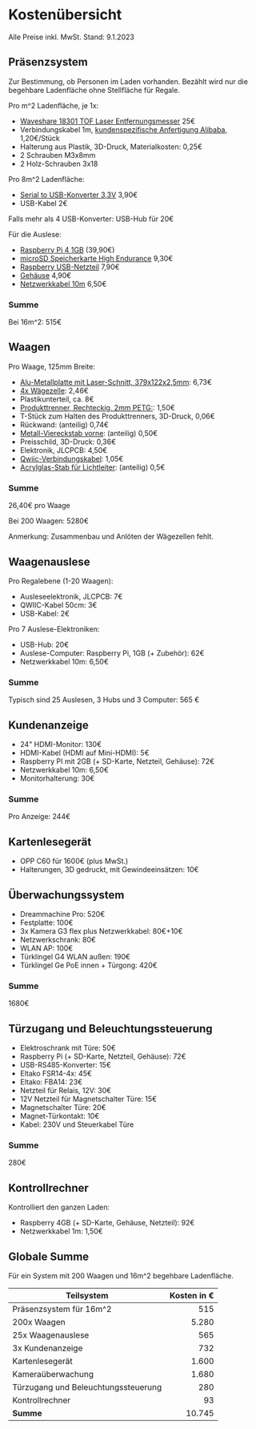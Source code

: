 # Kostenübersicht

Alle Preise inkl. MwSt. Stand: 9.1.2023

## Präsenzsystem
Zur Bestimmung, ob Personen im Laden vorhanden. Bezählt wird nur die begehbare Ladenfläche ohne Stellfläche für Regale.

Pro m^2 Ladenfläche, je 1x:
- [Waveshare 18301 TOF Laser Entfernungsmesser](https://www.welectron.com/Waveshare-18301-TOF-Laser-Range-Sensor) 25€
- Verbindungskabel 1m, [kundenspezifische Anfertigung Alibaba](https://hshytech.en.alibaba.com/), 1,20€/Stück
- Halterung aus Plastik, 3D-Druck, Materialkosten: 0,25€
- 2 Schrauben M3x8mm
- 2 Holz-Schrauben 3x18

Pro 8m^2 Ladenfläche:
- [Serial to USB-Konverter 3,3V](https://www.berrybase.de/konverter-micro-usb-buchse-uart-pl2303) 3,90€
- USB-Kabel 2€

Falls mehr als 4 USB-Konverter: USB-Hub für 20€

Für die Auslese:
- [Raspberry Pi 4 1GB](https://www.berrybase.de/raspberry-pi-4-computer-modell-b-1gb-ram?c=319) (39,90€)
- [microSD Speicherkarte High Endurance](https://www.berrybase.de/sandisk-high-endurance-microsdhc-uhs-i-u3-speicherkarte-adapter-32gb) 9,30€
- [Raspberry USB-Netzteil](https://www.berrybase.de/offizielles-raspberry-pi-usb-c-netzteil-5-1v/3-0a-eu-schwarz) 7,90€
- [Gehäuse](https://www.berrybase.de/offizielles-gehaeuse-fuer-raspberry-pi-4-schwarz/grau) 4,90€
- [Netzwerkkabel 10m](https://www.berrybase.de/cat-6-netzwerkkabel-s/ftp-ls0h-weiss?number=93503&c=277) 6,50€ 

### Summe
Bei 16m^2: 515€

## Waagen

Pro Waage, 125mm Breite:
- [Alu-Metallplatte mit Laser-Schnitt, 379x122x2,5mm](https://laserteileonline.de/laserteile-konfigurator/): 6,73€
- [4x Wägezelle](https://de.aliexpress.com/item/1005004455387340.html): 2,46€
- Plastikunterteil, ca. 8€
- [Produkttrenner, Rechteckig, 2mm PETG:](https://kunststoffplattenprofis.de/produkt/pet-g-farblos/?attribute_staerke=2mm&attribute_platte=Freier+Zuschnitt): 1,50€
- T-Stück zum Halten des Produkttrenners, 3D-Druck, 0,06€
- Rückwand: (anteilig) 0,74€
- [Metall-Viereckstab vorne](https://alu-spezi.de/epages/39916185-3f40-410c-8304-8e98310e5b8d.sf/de_DE/?ObjectPath=/Shops/39916185-3f40-410c-8304-8e98310e5b8d/Products/%22WRecht%2020x10x1%2C5%22): (anteilig) 0,50€
- Preisschild, 3D-Druck: 0,36€
- Elektronik, JLCPCB: 4,50€
- [Qwiic-Verbindungskabel](https://www.mouser.de/ProductDetail/485-4399): 1,05€
- [Acrylglas-Stab für Lichtleiter](https://hbholzmaus.de/epages/Store7_Shop34800.sf/de_DE/?ObjectPath=/Shops/Shop34800/Products/%2200-Ø2-00%22/SubProducts/%2200-Ø2-2000%22): (anteilig) 0,5€

### Summe
26,40€ pro Waage

Bei 200 Waagen: 5280€

Anmerkung: Zusammenbau und Anlöten der Wägezellen fehlt.

## Waagenauslese

Pro Regalebene (1-20 Waagen):
- Ausleseelektronik, JLCPCB: 7€
- QWIIC-Kabel 50cm: 3€
- USB-Kabel: 2€

Pro 7 Auslese-Elektroniken:
- USB-Hub: 20€
- Auslese-Computer: Raspberry Pi, 1GB (+ Zubehör): 62€
- Netzwerkkabel 10m: 6,50€


### Summe

Typisch sind 25 Auslesen, 3 Hubs und 3 Computer: 565 €

## Kundenanzeige

- 24" HDMI-Monitor: 130€
- HDMI-Kabel (HDMI auf Mini-HDMI): 5€
- Raspberry PI mit 2GB (+ SD-Karte, Netzteil, Gehäuse): 72€
- Netzwerkkabel 10m: 6,50€
- Monitorhalterung: 30€

### Summe

Pro Anzeige: 244€

## Kartenlesegerät 

- OPP C60 für 1600€ (plus MwSt.)
- Halterungen, 3D gedruckt, mit Gewindeeinsätzen: 10€

## Überwachungssystem

- Dreammachine Pro: 520€
- Festplatte: 100€
- 3x Kamera G3 flex plus Netzwerkkabel: 80€+10€
- Netzwerkschrank: 80€
- WLAN AP: 100€
- Türklingel G4 WLAN außen: 190€
- Türklingel Ge PoE innen + Türgong: 420€

### Summe
1680€

## Türzugang und Beleuchtungssteuerung

- Elektroschrank mit Türe: 50€
- Raspberry Pi (+ SD-Karte, Netzteil, Gehäuse): 72€
- USB-RS485-Konverter: 15€
- Eltako FSR14-4x: 45€
- Eltako: FBA14: 23€
- Netzteil für Relais, 12V: 30€
- 12V Netzteil für Magnetschalter Türe: 15€
- Magnetschalter Türe: 20€
- Magnet-Türkontakt: 10€
- Kabel: 230V und Steuerkabel Türe

### Summe
280€

## Kontrollrechner

Kontrolliert den ganzen Laden:
- Raspberry 4GB (+ SD-Karte, Gehäuse, Netzteil): 92€
- Netzwerkkabel 1m: 1,50€

## Globale Summe

Für ein System mit 200 Waagen und 16m^2 begehbare Ladenfläche.

| Teilsystem | Kosten in € |
|---| ---:|
| Präsenzsystem für 16m^2 |  515|
| 200x Waagen | 5.280 |
| 25x Waagenauslese | 565 |
| 3x Kundenanzeige | 732 |
| Kartenlesegerät | 1.600 |
| Kameraüberwachung | 1.680 |
| Türzugang und Beleuchtungssteuerung | 280 |
| Kontrollrechner | 93 |
| **Summe** | 10.745  |

